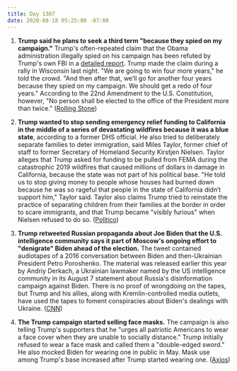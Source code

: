 ```yaml
---
title: Day 1307
date: 2020-08-18 05:25:00 -07:00
---
```


1. **Trump said he plans to seek a third term "because they spied on my campaign."** Trump's often-repeated claim that the Obama administration illegally spied on his campaign has been refuted by Trump's own FBI in a [detailed report](https://apnews.com/c6efe460414b401abb0e86f45099380f). Trump made the claim during a rally in Wisconsin last night. "We are going to win four more years," he told the crowd. "And then after that, we’ll go for another four years because they spied on my campaign. We should get a redo of four years." According to the 22nd Amendment to the U.S. Constitution, however, "No person shall be elected to the office of the President more than twice." ([Rolling Stone](https://www.rollingstone.com/politics/politics-news/trump-third-term-because-they-spied-on-him-1045743/))

2. **Trump wanted to stop sending emergency relief funding to California in the middle of a series of devastating wildfires because it was a blue state**, according to a former DHS official. He also tried to deliberately separate families to deter immigration, said Miles Taylor, former chief of staff to former Secretary of Homeland Security Kirstjen Nielsen. Taylor alleges that Trump asked for funding to be pulled from FEMA during the catastrophic 2019 wildfires that caused millions of dollars in damage in California, because the state was not part of his political base. "He told us to stop giving money to people whose houses had burned down because he was so rageful that people in the state of California didn’t support him," Taylor said. Taylor also claims Trump tried to reinstate the practice of separating children from their families at the border in order to scare immigrants, and that Trump became "visibly furious" when Nielsen refused to do so. ([Politico](https://www.politico.com/news/2020/08/17/trump-california-wildfire-money-397340))

3. **Trump retweeted Russian propaganda about Joe Biden that the U.S. intelligence community says it part of Moscow's ongoing effort to "denigrate" Biden ahead of the election.** The tweet contained audiotapes of a 2016 conversation between Biden and then-Ukrainian President Petro Poroshenko. The material was released earlier this year by Andriy Derkach, a Ukrainian lawmaker named by the US intelligence community in its August 7 statement about Russia's disinformation campaign against Biden. There is no proof of wrongdoing on the tapes, but Trump and his allies, along with Kremlin-controlled media outlets, have used the tapes to foment conspiracies about Biden's dealings with Ukraine. ([CNN](https://www.cnn.com/2020/08/17/politics/trump-retweets-known-russian-disinformation-biden-derkach/index.html))

4. **The Trump campaign started selling face masks.** The campaign is also telling Trump's supporters that he "urges all patriotic Americans to wear a face cover when they are unable to socially distance." Trump initially refused to wear a face mask and called them a "double-edged sword." He also mocked Biden for wearing one in public in May. Mask use among Trump's base increased after Trump started wearing one. ([Axios](https://www.axios.com/trump-campaign-2020-face-masks-b8bc4a17-b187-431b-aef6-d1777df2d36c.html))
